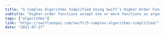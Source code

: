```yaml
---
title: "5 Complex Algorithms Simplified Using Swift’s Higher-Order Functions"
subtitle: "Higher-order functions accept one or more functions as arguments, return a function, or do both. Swift's higher-order functions, such as map and reduce, enable us to implement complex algorithms in a simplified manner. In this post, Lee Kah Seng provides five examples of such implementations."
tags: ["algorithms"]
link: "https://swiftsenpai.com/swift/5-complex-algorithms-simplified/"
date: "2021-07-27"
---
```

